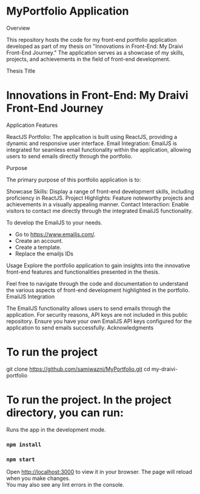 # MyPortfolio Application
Overview

This repository hosts the code for my front-end portfolio application developed as part of my thesis on "Innovations in Front-End: My Draivi Front-End Journey." The application serves as a showcase of my skills, projects, and achievements in the field of front-end development.

Thesis Title
# Innovations in Front-End: My Draivi Front-End Journey

Application Features

ReactJS Portfolio: The application is built using ReactJS, providing a dynamic and responsive user interface.
Email Integration: EmailJS is integrated for seamless email functionality within the application, allowing users to send emails directly through the portfolio.

Purpose

The primary purpose of this portfolio application is to:

Showcase Skills: Display a range of front-end development skills, including proficiency in ReactJS.
Project Highlights: Feature noteworthy projects and achievements in a visually appealing manner.
Contact Interaction: Enable visitors to contact me directly through the integrated EmailJS functionality.

To develop the EmailJS to your needs. 
- Go to https://www.emailjs.com/.
- Create an account.
- Create a template.
- Replace the emailjs IDs


Usage
Explore the portfolio application to gain insights into the innovative front-end features and functionalities presented in the thesis.

Feel free to navigate through the code and documentation to understand the various aspects of front-end development highlighted in the portfolio.
EmailJS Integration

The EmailJS functionality allows users to send emails through the application. For security reasons, API keys are not included in this public repository. Ensure you have your own EmailJS API keys configured for the application to send emails successfully.
Acknowledgments

# To run the project 
git clone https://github.com/samiwazni/MyPortfolio.git
cd my-draivi-portfolio

# To run the project. In the project directory, you can run:
Runs the app in the development mode.
### `npm install`
### `npm start` 

Open [http://localhost:3000](http://localhost:3000) to view it in your browser.
The page will reload when you make changes.\
You may also see any lint errors in the console.
